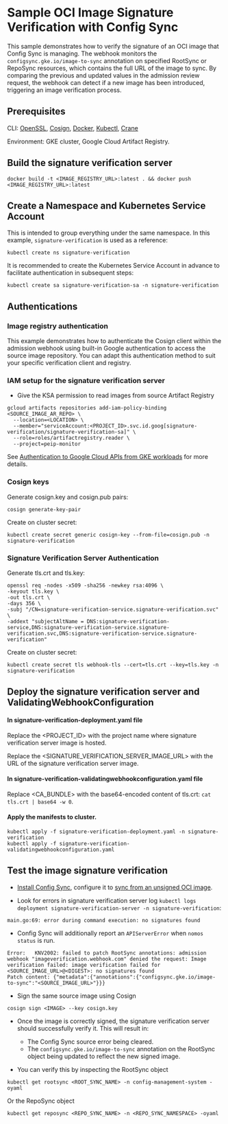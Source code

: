 # Sample OCI Image Signature Verification with Config Sync

This sample demonstrates how to verify the signature of an OCI image that Config
Sync is managing. The webhook monitors the `configsync.gke.io/image-to-sync`
annotation on specified RootSync or RepoSync resources, which contains the full
URL of the image to sync. By comparing the previous and updated values in the
admission review request, the webhook can detect if a new image has been
introduced, triggering an image verification process.

## Prerequisites

CLI: [OpenSSL], [Cosign], [Docker], [Kubectl], [Crane]

Environment: GKE cluster, Google Cloud Artifact Registry.

## Build the signature verification server

```shell
docker build -t <IMAGE_REGISTRY_URL>:latest . && docker push <IMAGE_REGISTRY_URL>:latest
```

## Create a Namespace and Kubernetes Service Account

This is intended to group everything under the same namespace. In this example, `signature-verification` is used as a reference:

```shell
kubectl create ns signature-verification
```

It is recommended to create the Kubernetes Service Account in advance to facilitate authentication in subsequent steps:

```shell
kubectl create sa signature-verification-sa -n signature-verification
```

## Authentications

### Image registry authentication

This example demonstrates how to authenticate the Cosign client within the
admission webhook using built-in Google authentication to access the source
image repository. You can adapt this authentication method to suit your specific
verification client and registry.

### IAM setup for the signature verification server

- Give the KSA permission to read images from source Artifact Registry
```shell
gcloud artifacts repositories add-iam-policy-binding <SOURCE_IMAGE_AR_REPO> \
  --location=<LOCATION> \
  --member="serviceAccount:<PROJECT_ID>.svc.id.goog[signature-verification/signature-verification-sa]" \
  --role=roles/artifactregistry.reader \
  --project=peip-monitor
````

See [Authentication to Google Cloud APIs from GKE workloads] for more details.

### Cosign keys

Generate cosign.key and cosign.pub pairs:

```shell
cosign generate-key-pair
```

Create on cluster secret:

```shell
kubectl create secret generic cosign-key --from-file=cosign.pub -n signature-verification
```

### Signature Verification Server Authentication

Generate tls.crt and tls.key:

```shell
openssl req -nodes -x509 -sha256 -newkey rsa:4096 \
-keyout tls.key \
-out tls.crt \
-days 356 \
-subj "/CN=signature-verification-service.signature-verification.svc"  \
-addext "subjectAltName = DNS:signature-verification-service,DNS:signature-verification-service.signature-verification.svc,DNS:signature-verification-service.signature-verification"
```

Create on cluster secret:

```shell
kubectl create secret tls webhook-tls --cert=tls.crt --key=tls.key -n signature-verification
```

## Deploy the signature verification server and ValidatingWebhookConfiguration

#### In signature-verification-deployment.yaml file

Replace the <PROJECT_ID> with the project name where signature verification server image is hosted.

Replace the <SIGNATURE_VERIFICATION_SERVER_IMAGE_URL> with the URL of the signature verification server image.

#### In signature-verification-validatingwebhookconfiguration.yaml file

Replace <CA_BUNDLE> with the base64-encoded content of tls.crt: `cat tls.crt | base64 -w 0`.

#### Apply the manifests to cluster.

```shell
kubectl apply -f signature-verification-deployment.yaml -n signature-verification
kubectl apply -f signature-verification-validatingwebhookconfiguration.yaml
```

## Test the image signature verification

- [Install Config Sync], configure it to [sync from an unsigned OCI image].

- Look for errors in signature verification server log `kubectl logs deployment signature-verification-server -n signature-verification`:

```text
main.go:69: error during command execution: no signatures found
```

- Config Sync will additionally report an `APIServerError` when `nomos status` is run.

```text
Error:   KNV2002: failed to patch RootSync annotations: admission webhook "imageverification.webhook.com" denied the request: Image verification failed: image verification failed for <SOURCE_IMAGE_URL>@<DIGEST>: no signatures found
Patch content: {"metadata":{"annotations":{"configsync.gke.io/image-to-sync":"<SOURCE_IMAGE_URL>"}}}
```

- Sign the same source image using Cosign

```shell
cosign sign <IMAGE> --key cosign.key
```

- Once the image is correctly signed, the signature verification server should successfully verify it. This will result in:

  - The Config Sync source error being cleared.
  - The `configsync.gke.io/image-to-sync` annotation on the RootSync object being updated to reflect the new signed image.

- You can verify this by inspecting the RootSync object
```shell
kubectl get rootsync <ROOT_SYNC_NAME> -n config-management-system -oyaml
```
Or the RepoSync object
```shell
kubectl get reposync <REPO_SYNC_NAME> -n <REPO_SYNC_NAMESPACE> -oyaml
```

[example]: https://github.com/GoogleContainerTools/kpt-config-sync/tree/main/test/docker/presync-webhook-server
[OpenSSL]: https://github.com/openssl/openssl
[Cosign]: https://github.com/sigstore/cosign
[Gcloud]: http://cloud/sdk/docs/install
[Docker]: https://docs.docker.com/engine/install/
[Kubectl]: https://kubernetes.io/docs/tasks/tools/
[Crane]: https://github.com/google/go-containerregistry/tree/main/cmd/crane
[Authentication to Google Cloud APIs from GKE workloads]: http://cloud/kubernetes-engine/docs/how-to/workload-identity
[Install Config Sync]: http://cloud/kubernetes-engine/enterprise/config-sync/docs/how-to/installing-config-sync
[sync from an unsigned OCI image]: http://cloud/kubernetes-engine/enterprise/config-sync/docs/how-to/sync-oci-artifacts-from-artifact-registry